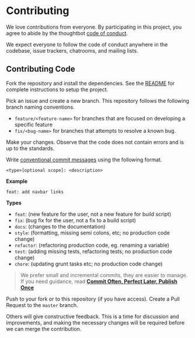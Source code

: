 # Contributing

We love contributions from everyone. By participating in this project,
you agree to abide by the thoughtbot [code of conduct](https://thoughtbot.com/open-source-code-of-conduct).

We expect everyone to follow the code of conduct anywhere in the codebase,
issue trackers, chatrooms, and mailing lists.

## Contributing Code

Fork the repository and install the dependencies. See the [README](README.md)
for complete instructions to setup the project.

Pick an issue and create a new branch. This repository follows the following branch naming conventions.

- `feature/<feature-name>` for branches that are focused on developing a specific feature
- `fix/<bug-name>` for branches that attempts to resolve a known bug.

Make your changes. Observe that the code does not 
contain errors and is up to the standards.


Write [conventional commit messages](https://www.conventionalcommits.org/en/v1.0.0/) 
using the following format.

```
<type>[optional scope]: <description>
```

**Example**
```
feat: add navbar links
```

**Types**

- `feat`: (new feature for the user, not a new feature for build script)
- `fix`: (bug fix for the user, not a fix to a build script)
- `docs`: (changes to the documentation)
- `style`: (formatting, missing semi colons, etc; no production code change)
- `refactor`: (refactoring production code, eg. renaming a variable)
- `test`: (adding missing tests, refactoring tests; no production code change)
- `chore`: (updating grunt tasks etc; no production code change)


> We prefer small and incremental commits, they are easier to manage.
> If you need guidance, read **[Commit Often, Perfect Later, Publish Once](https://sethrobertson.github.io/GitBestPractices/)**


Push to your fork or to this repository (if you have access).
Create a Pull Request to the `master` branch.

Others will give constructive feedback. This is a time for discussion and improvements,
and making the necessary changes will be required before we can
merge the contribution.
